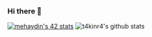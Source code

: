 ### Hi there 👋

<!--
**t4kinr4/t4kinr4** is a ✨ _special_ ✨ repository because its `README.md` (this file) appears on your GitHub profile.

Here are some ideas to get you started:

- 🔭 I’m currently working on ...
- 🌱 I’m currently learning ...
- 👯 I’m looking to collaborate on ...
- 🤔 I’m looking for help with ...
- 💬 Ask me about ...
- 📫 How to reach me: ...
- 😄 Pronouns: ...
- ⚡ Fun fact: ...
-->
[![mehaydin's 42 stats](https://badge42.vercel.app/api/v2/cl9goquqf00540fmp6v4syivq/stats?cursusId=21&coalitionId=234)](https://github.com/JaeSeoKim/badge42) ![t4kinr4's github stats](https://github-readme-stats.vercel.app/api?username=t4kinr4&theme=dark&show_icons=true)
